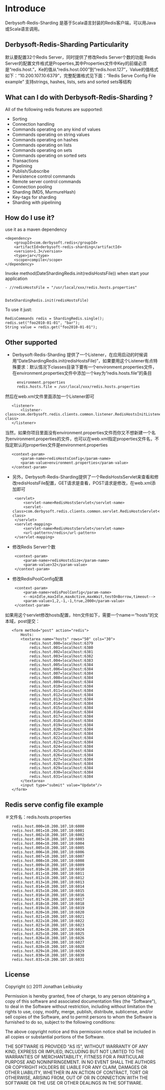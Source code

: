 # Introduce

Derbysoft-Redis-Sharding 是基于Scala语言封装的Redis客户端，可以用Java或Scala语言调用。

## Derbysoft-Redis-Sharding Particularity
默认要配置32个Redis Server，同时提供了修改Redis Server个数的功能
Redis Server的配置文件格式是Properties,其中Properties文件中Key的前缀必须是“redis.host.”，Ke的值从“redis.host.000”到“redis.host.127”，Value的值格式如下：“10.200.107.10:6379”，完整配置格式见下面：“Redis Serve Config File example”
支持strings, hashes, lists, sets and sorted sets等结构

## What can I do with Derbysoft-Redis-Sharding ?
All of the following redis features are supported:

- Sorting
- Connection handling
- Commands operating on any kind of values
- Commands operating on string values
- Commands operating on hashes
- Commands operating on lists
- Commands operating on sets
- Commands operating on sorted sets
- Transactions
- Pipelining
- Publish/Subscribe
- Persistence control commands
- Remote server control commands
- Connection pooling
- Sharding (MD5, MurmureHash)
- Key-tags for sharding
- Sharding with pipelining

## How do I use it?

use it as a maven dependency

    <dependency>
        <groupId>com.derbysoft.redis</groupId>
        <artifactId>derbysoft-redis-sharding</artifactId>
        <version>1.3</version>
        <type>jar</type>
        <scope>compile</scope>
    </dependency>

Invoke method(DateShardingRedis.init(redisHostsFile)) when start your application

    - //redisHostsFile = "/usr/local/xxx/redis.hosts.properties"


    DateShardingRedis.init(redisHostsFile)

To use it just:
    
    RedisCommands redis = ShardingRedis.single();
    redis.set("foo2010-01-01", "bar");
    String value = redis.get("foo2010-01-01");

## Other supported

- Derbysoft-Redis-Sharding 提供了一个Listener，在应用启动的时候调用“DateShardingRedis.init(redisHostsFile)”，如果要用这个Listener有点特殊要求：默认情况下classes目录下要有一个environment.properties文件，在environment.properties文件中添加一个key为“redis.hosts.file”的条目


        environment.properties
        redis.hosts.file = /usr/local/xxx/redis.hosts.properties

然后在web.xml文件里面添加一个Listener即可


       <listener>
           <listener-class>com.derbysoft.redis.clients.common.listener.RedisHostsInitListener</listener-class>
       </listener>

当然，如果你项目里面没有environment.properties文件而你又不想新建一个名为environment.properties的文件，也可以在web.xml指定properties文件名，不指定默认的properties文件是environment.properties


       <context-param>
           <param-name>redisHostsConfig</param-name>
           <param-value>environment.properties</param-value>
       </context-param>

- 另外，Derbysoft-Redis-Sharding提供了一个RedisHostsServlet来查看和修改redisHostsFile配置，GET请求是查看，POST请求是修改，在web.xml添加即可


       <servlet>
           <servlet-name>RedisHostsServlet</servlet-name>
           <servlet-class>com.derbysoft.redis.clients.common.servlet.RedisHostsServlet</servlet-class>
       </servlet>
       <servlet-mapping>
           <servlet-name>RedisHostsServlet</servlet-name>
           <url-pattern>/redis</url-pattern>
       </servlet-mapping>

- 修改Redis Server个数


       <context-param>
           <param-name>redisHostsSize</param-name>
           <param-value>32</param-value>
       </context-param>

- 修改RedisPoolConfig配置


       <context-param>
           <param-name>redisPoolConfig</param-name>
           <--minIdle,maxIdle,maxActive,maxWait,testOnBorrow,timeout-->
           <param-value>1,2,-1,-1,true,2000</param-value>
       </context-param>

如果用这个servlet修改hosts配置，htm文件如下，需要一个name＝“hosts”的文本域，post提交：


       <form method="post" action="redis">
           Hosts:
           <textarea name="hosts" rows="50" cols="30">
               redis.host.000=localhost:6379
               redis.host.001=localhost:6380
               redis.host.002=localhost:6381
               redis.host.003=localhost:6382
               redis.host.004=localhost:6383
               redis.host.005=localhost:6384
               redis.host.006=localhost:6384
               redis.host.007=localhost:6384
               redis.host.008=localhost:6384
               redis.host.009=localhost:6384
               redis.host.010=localhost:6384
               redis.host.011=localhost:6384
               redis.host.012=localhost:6384
               redis.host.013=localhost:6384
               redis.host.014=localhost:6384
               redis.host.015=localhost:6384
               redis.host.016=localhost:6384
               redis.host.017=localhost:6384
               redis.host.018=localhost:6384
               redis.host.019=localhost:6384
               redis.host.020=localhost:6384
               redis.host.021=localhost:6384
               redis.host.022=localhost:6384
               redis.host.023=localhost:6384
               redis.host.024=localhost:6384
               redis.host.025=localhost:6384
               redis.host.026=localhost:6384
               redis.host.027=localhost:6384
               redis.host.028=localhost:6384
               redis.host.029=localhost:6384
               redis.host.030=localhost:6384
               redis.host.031=localhost:6384
           </textarea>
           <input type="submit" value="Update"/>
       </form>

## Redis serve config file example

   ＃文件名：redis.hosts.properties


       redis.host.000=10.200.107.10:6000
       redis.host.001=10.200.107.10:6001
       redis.host.002=10.200.107.10:6002
       redis.host.003=10.200.107.10:6003
       redis.host.004=10.200.107.10:6004
       redis.host.005=10.200.107.10:6005
       redis.host.006=10.200.107.10:6006
       redis.host.007=10.200.107.10:6007
       redis.host.008=10.200.107.10:6008
       redis.host.009=10.200.107.10:6009
       redis.host.010=10.200.107.10:6010
       redis.host.011=10.200.107.10:6011
       redis.host.012=10.200.107.10:6012
       redis.host.013=10.200.107.10:6013
       redis.host.014=10.200.107.10:6014
       redis.host.015=10.200.107.10:6015
       redis.host.016=10.200.107.10:6016
       redis.host.017=10.200.107.10:6017
       redis.host.018=10.200.107.10:6018
       redis.host.019=10.200.107.10:6019
       redis.host.020=10.200.107.10:6020
       redis.host.021=10.200.107.10:6021
       redis.host.022=10.200.107.10:6022
       redis.host.023=10.200.107.10:6023
       redis.host.024=10.200.107.10:6024
       redis.host.025=10.200.107.10:6025
       redis.host.026=10.200.107.10:6026
       redis.host.027=10.200.107.10:6027
       redis.host.028=10.200.107.10:6028
       redis.host.029=10.200.107.10:6029
       redis.host.030=10.200.107.10:6030
       redis.host.031=10.200.107.10:6031

## License

Copyright (c) 2011 Jonathan Leibiusky

Permission is hereby granted, free of charge, to any person
obtaining a copy of this software and associated documentation
files (the "Software"), to deal in the Software without
restriction, including without limitation the rights to use,
copy, modify, merge, publish, distribute, sublicense, and/or sell
copies of the Software, and to permit persons to whom the
Software is furnished to do so, subject to the following
conditions:

The above copyright notice and this permission notice shall be
included in all copies or substantial portions of the Software.

THE SOFTWARE IS PROVIDED "AS IS", WITHOUT WARRANTY OF ANY KIND,
EXPRESS OR IMPLIED, INCLUDING BUT NOT LIMITED TO THE WARRANTIES
OF MERCHANTABILITY, FITNESS FOR A PARTICULAR PURPOSE AND
NONINFRINGEMENT. IN NO EVENT SHALL THE AUTHORS OR COPYRIGHT
HOLDERS BE LIABLE FOR ANY CLAIM, DAMAGES OR OTHER LIABILITY,
WHETHER IN AN ACTION OF CONTRACT, TORT OR OTHERWISE, ARISING
FROM, OUT OF OR IN CONNECTION WITH THE SOFTWARE OR THE USE OR
OTHER DEALINGS IN THE SOFTWARE.

